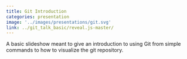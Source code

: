```yaml
---
title: Git Introduction
categories: presentation
image: '../images/presentations/git.svg'
link: ../git_talk_basic/reveal.js-master/
---
```

A basic slideshow meant to give an introduction to using Git from simple commands to how to visualize the git repository.
